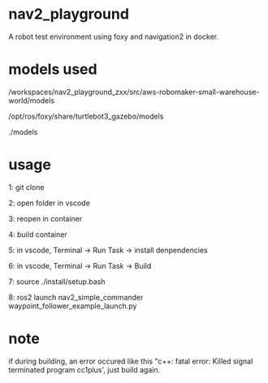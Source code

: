 # nav2_playground
A robot test environment using foxy and navigation2 in docker.

# models used 
/workspaces/nav2_playground_zxx/src/aws-robomaker-small-warehouse-world/models 

/opt/ros/foxy/share/turtlebot3_gazebo/models

 ./models 

# usage

1:  git clone 

2: open folder in vscode

3:  reopen in container

4:  build container

5: in vscode, Terminal -> Run Task -> install denpendencies

6: in vscode, Terminal -> Run Task -> Build

7: source ./install/setup.bash

8: ros2 launch nav2_simple_commander waypoint_follower_example_launch.py 

# note
if during building, an error occured like this "c++: fatal error: Killed signal terminated program cc1plus', just build again.



